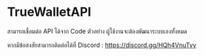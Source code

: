 # TrueWalletAPI
สามารถเชื่อมต่อ API ได้จาก Code ตัวอย่าง ผู้ใช้งานจะต้องพัฒนาระบบเองทั้งหมด

หากมีข้อสงสัยสามารถติดต่อได้ที่ Discord : https://discord.gg/HQh4VnuTvy
